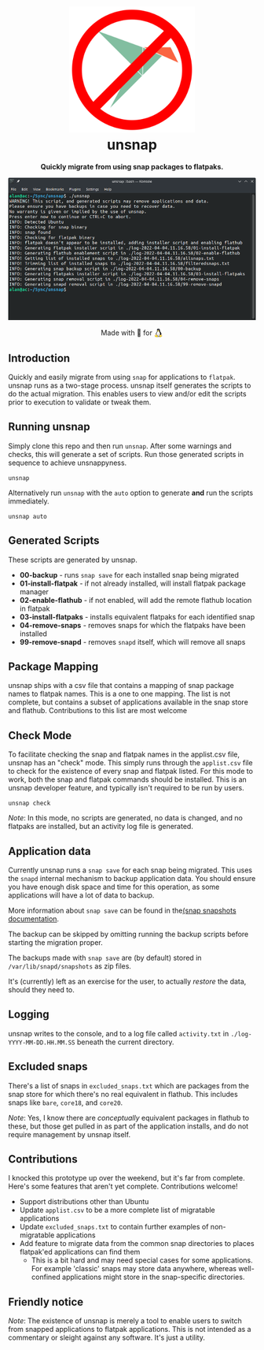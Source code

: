 <h1 align="center">
  <img src=".github/logo.png" alt="unsnap" width="256" />
  <br />
  unsnap
</h1>

<p align="center"><b>Quickly migrate from using snap packages to flatpaks.</b></p>
<div align="center"><img src=".github/screenshot.png" alt="unsnap screenshot" /></div>
<p align="center">Made with 💝 for <img src=".github/tux.png" align="top" width="18" /></p>

## Introduction

Quickly and easily migrate from using `snap` for applications to `flatpak`. unsnap runs as a two-stage process. unsnap itself generates the scripts to do the actual migration. This enables users to view and/or edit the scripts prior to execution to validate or tweak them.

## Running unsnap

Simply clone this repo and then run `unsnap`. After some warnings and checks, this will generate a set of scripts. Run those generated scripts in sequence to achieve unsnappyness.

``` {.bash}
unsnap
```

Alternatively run `unsnap` with the `auto` option to generate **and** run the scripts immediately.

``` {.bash}
unsnap auto
```

## Generated Scripts

These scripts are generated by unsnap.

* **00-backup** - runs `snap save` for each installed snap being migrated
* **01-install-flatpak** - if not already installed, will install flatpak package manager
* **02-enable-flathub** - if not enabled, will add the remote flathub location in flatpak
* **03-install-flatpaks** - installs equivalent flatpaks for each identified snap
* **04-remove-snaps** - removes snaps for which the flatpaks have been installed
* **99-remove-snapd** - removes `snapd` itself, which will remove all snaps

## Package Mapping

unsnap ships with a csv file that contains a mapping of snap package names to flatpak names. This is a one to one mapping. The list is not complete, but contains a subset of applications available in the snap store and flathub. Contributions to this list are most welcome

## Check Mode

To facilitate checking the snap and flatpak names in the applist.csv file, unsnap has an "check" mode. This simply runs through the `applist.csv` file to check for the existence of every snap and flatpak listed. For this mode to work, both the snap and flatpak commands should be installed. This is an unsnap developer feature, and typically isn't required to be run by users.

``` {.bash}
unsnap check
```

*Note*: In this mode, no scripts are generated, no data is changed, and no flatpaks are installed, but an activity log file is generated.

## Application data

Currently unsnap runs a `snap save` for each snap being migrated. This uses the `snapd` internal mechanism to backup application data. You should ensure you have enough disk space and time for this operation, as some applications will have a lot of data to backup.

More information about `snap save` can be found in the[(snap snapshots documentation](https://snapcraft.io/docs/snapshots).

The backup can be skipped by omitting running the backup scripts before starting the migration proper.

The backups made with `snap save` are (by default) stored in `/var/lib/snapd/snapshots` as zip files.

It's (currently) left as an exercise for the user, to actually *restore* the data, should they need to.

## Logging

unsnap writes to the console, and to a log file called `activity.txt` in `./log-YYYY-MM-DD.HH.MM.SS` beneath the current directory.

## Excluded snaps

There's a list of snaps in `excluded_snaps.txt` which are packages from the snap store for which there's no real equivalent in flathub. This includes snaps like `bare`, `core18`, and `core20`.

*Note*: Yes, I know there are *conceptually* equivalent packages in flathub to these, but those get pulled in as part of the application installs, and do not require management by unsnap itself.

## Contributions

I knocked this prototype up over the weekend, but it's far from complete. Here's some features that aren't yet complete. Contributions welcome!

* Support distributions other than Ubuntu
* Update `applist.csv` to be a more complete list of migratable applications
* Update `excluded_snaps.txt` to contain further examples of non-migratable applications
* Add feature to migrate data from the common snap directories to places flatpak'ed applications can find them
  * This is a bit hard and may need special cases for some applications. For example 'classic' snaps may store data anywhere, whereas well-confined applications might store in the snap-specific directories.

## Friendly notice

*Note*: The existence of unsnap is merely a tool to enable users to switch from snapped applications to flatpak applications. This is not intended as a commentary or sleight against any software. It's just a utility.